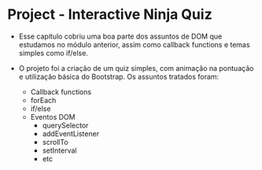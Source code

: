 # Project - Interactive Ninja Quiz

- Esse capítulo cobriu uma boa parte dos assuntos de DOM que estudamos no módulo anterior, assim como callback functions e temas simples como if/else. 

- O projeto foi a criação de um quiz simples, com animação na pontuação e utilização básica do Bootstrap. Os assuntos tratados foram:
    - Callback functions
    - forEach
    - if/else
    - Eventos DOM
        - querySelector
        - addEventListener
        - scrollTo
        - setInterval
        - etc